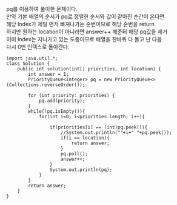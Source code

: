 pq를 이용하여 풀이한 문제이다.   
만약 기본 배열의 순서가 pq로 정렬한 순서와 값이 같아진 순간이 온다면   
해당 Index가 제일 먼저 빠져나가는 순번이므로 해당 순번을 return   
하지만 원하는 location이 아니라면 answer++ 해준뒤 해당 pq값을 제거   
이미 Index는 지나가고 있는 도중이므로 배열을 한바퀴 다 돌고 난 다음   
다시 0번 인덱스로 돌아간다.   

```
import java.util.*;
class Solution {
    public int solution(int[] priorities, int location) {
        int answer = 1;
        PriorityQueue<Integer> pq = new PriorityQueue<>(Collections.reverseOrder());
        
        for (int priority: priorities) {
            pq.add(priority);
        }
        while(!pq.isEmpty()){
            for(int i=0; i<priorities.length; i++){
                
                if(priorities[i] == (int)pq.peek()){
                    //System.out.println(""+i+" "+pq.peek());
                    if(i == location){
                        return answer;
                    }
                    pq.poll();
                    answer++;
                }
                System.out.println(pq);
            }
        }
        return answer;
    }
}
```
